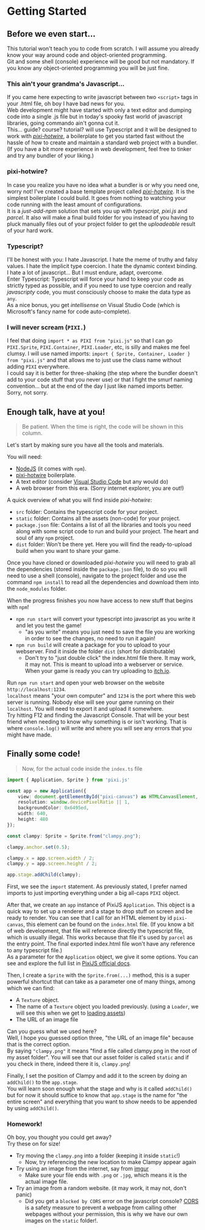 # Getting Started

## Before we even start...
This tutorial won't teach you to code from scratch. I will assume you already know your way around code and object-oriented programming.  
Git and some shell (console) experience will be good but not mandatory. If you know any object-oriented programming you will be just fine.  

### This ain't your grandma's Javascript...
If you came here expecting to write javascript between two `<script>` tags in your .html file, oh boy I have bad news for you.  
Web development might have started with only a text editor and dumping code into a single .js file but in today's spooky fast world of javascript libraries, going commando ain't gonna cut it.  
This... guide? course? tutorial? will use Typescript and it will be designed to work with [_pixi-hotwire_](https://github.com/miltoncandelero/pixi-hotwire), a boilerplate to get you started fast without the hassle of how to create and maintain a standard web project with a bundler. (If you have a bit more experience in web development, feel free to tinker and try any bundler of your liking.)    

### pixi-hotwire?
In case you realize you have no idea what a bundler is or why you need one, worry not! I've created a base template project called [_pixi-hotwire_](https://github.com/miltoncandelero/pixi-hotwire). It is the simplest boilerplate I could build. It goes from nothing to watching your code running with the least amount of configurations.  
It is a _just-add-npm_ solution that sets you up with _typescript_, _pixi.js_ and _parcel_. It also will make a final build folder for you instead of you having to pluck manually files out of your project folder to get the _uploadeable_ result of your hard work.

### Typescript?
I'll be honest with you: I hate Javascript. I hate the meme of truthy and falsy values. I hate the implicit type coercion. I hate the dynamic context binding. I hate a lot of javascript... But I must endure, adapt, overcome.  
Enter Typescript: Typescript will force your hand to keep your code as strictly typed as possible, and if you need to use type coercion and really _javascripty_ code, you must consciously choose to make the data type as `any`.  
As a nice bonus, you get _intellisense_ on Visual Studio Code (which is Microsoft's fancy name for code auto-complete).  

### I will never scream (`PIXI.`)
I feel that doing `import * as PIXI from "pixi.js"` so that I can go `PIXI.Sprite`, `PIXI.Container`, `PIXI.Loader`, etc, is silly and makes me feel clumsy. I will use named imports: `import { Sprite, Container, Loader } from "pixi.js"` and that allows me to just use the class name without adding `PIXI` everywhere.  
I could say it is better for three-shaking (the step where the bundler doesn't add to your code stuff that you never use) or that I fight the smurf naming convention... but at the end of the day I just like named imports better. Sorry, not sorry.  

## Enough talk, have at you!

> Be patient. When the time is right, the code will be shown in this column.

Let's start by making sure you have all the tools and materials.  

You will need:

* [NodeJS](https://nodejs.org/) (it comes with `npm`).
* [pixi-hotwire](https://github.com/miltoncandelero/pixi-hotwire) boilerplate.
* A text editor (consider [Visual Studio Code](https://code.visualstudio.com/) but any would do)
* A web browser from this era. (Sorry internet explorer, you are out!)


A quick overview of what you will find inside _pixi-hotwire_:

* `src` folder: Contains the typescript code for your project.
* `static` folder: Contains all the assets (non-code) for your project.
* `package.json` file: Contains a list of all the libraries and tools you need along with some script code to run and build your project. The heart and soul of any `npm` project.
* `dist` folder: Won't be there yet. Here you will find the ready-to-upload build when you want to share your game.

Once you have cloned or downloaded _pixi-hotwire_ you will need to grab all the dependencies (stored inside the `package.json` file), to do so you will need to use a shell (console), navigate to the project folder and use the command `npm install` to read all the dependencies and download them into the `node_modules` folder.  

When the progress finishes you now have access to new stuff that begins with `npm`!

* `npm run start` will convert your typescript into javascript as you write it and let you test the game! 
  * "as you write" means you just need to save the file you are working in order to see the changes, no need to run it again!
* `npm run build` will create a package for you to upload to your webserver. Find it inside the folder `dist` (short for distributable)
  * Don't try to "just double click" the index.html file there. It may work, it may not. This is meant to upload into a webserver or service. When your game is ready you can try uploading to [itch.io](https://itch.io/).

Run `npm run start` and open your web browser on the website `http://localhost:1234`.  
`localhost` means "your own computer" and `1234` is the port where this web server is running. Nobody else will see your game running on their `localhost`. You will need to export it and upload it somewhere.  
Try hitting F12 and finding the Javascript Console. That will be your best friend when needing to know why something is or isn't working. That is where `console.log()` will write and where you will see any errors that you might have made.

## Finally some code!

> Now, for the actual code inside the `index.ts` file

```ts
import { Application, Sprite } from 'pixi.js'

const app = new Application({
	view: document.getElementById("pixi-canvas") as HTMLCanvasElement,
	resolution: window.devicePixelRatio || 1,
	backgroundColor: 0x6495ed,
	width: 640,
	height: 480
});

const clampy: Sprite = Sprite.from("clampy.png");

clampy.anchor.set(0.5);

clampy.x = app.screen.width / 2;
clampy.y = app.screen.height / 2;

app.stage.addChild(clampy);
```

First, we see the `import` statement. As previously stated, I prefer named imports to just importing everything under a big all-caps `PIXI` object.  

After that, we create an `app` instance of PixiJS `Application`. This object is a quick way to set up a renderer and a stage to drop stuff on screen and be ready to render. You can see that I call for an HTML element by id `pixi-canvas`, this element can be found on the `index.html` file. (If you know a bit of web development, that file will reference directly the typescript file, which is usually illegal. This works because that file it's used by `parcel` as the entry point. The final exported index.html file won't have any reference to any typescript file.)  
As a parameter for the `Application` object, we give it some options. You can see and explore the full list in [PixiJS official docs](https://pixijs.download/dev/docs/PIXI.Application.html).  

Then, I create a `Sprite` with the `Sprite.from(...)` method, this is a super powerful shortcut that can take as a parameter one of many things, among which we can find:

* A `Texture` object.
* The name of a `Texture` object you loaded previously. (using a `Loader`, we will see this when we get to [loading assets](#recipe-preloading-assets))
* The URL of an image file

Can you guess what we used here?  
Well, I hope you guessed option three, "the URL of an image file" because that is the correct option.  
By saying `"clampy.png"` it means "find a file called clampy.png in the root of my asset folder". You will see that our asset folder is called `static` and if you check in there, indeed there it is, `clampy.png`!  

Finally, I set the position of Clampy and add it to the screen by doing an `addChild()` to the `app.stage`.  
You will learn soon enough what the stage and why is it called `addChild()` but for now it should suffice to know that `app.stage` is the name for "the entire screen" and everything that you want to show needs to be appended by using `addChild()`.

### Homework!
Oh boy, you thought you could get away?  
Try these on for size!

* Try moving the `clampy.png` into a folder (keeping it inside `static`!)
  * Now, try referencing the new location to make Clampy appear again
* Try using an image from the internet, say from [imgur](https://imgur.com/)
  * Make sure your file ends with `.png` or `.jpg`, which means it is the actual image file.
* Try an image from a random website. (it may work, it may not, don't panic)
  * Did you get a `blocked by CORS` error on the javascript console? [CORS](https://developer.mozilla.org/en-US/docs/Web/HTTP/CORS) is a safety measure to prevent a webpage from calling other webpages without your permission, this is why we have our own images on the `static` folder!.